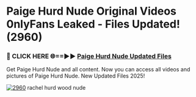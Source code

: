 # Paige Hurd Nude Original Videos 0nlyFans Leaked - Files Updated! (2960)

<h3>🔴 CLICK HERE 🌐==►► <a href="https://tinyurl.com/yrmya6cz" rel="nofollow">Paige Hurd Nude Updated Files</a></h3>

Get Paige Hurd Nude and all content. Now you can access all videos and pictures of Paige Hurd Nude. New Updated Files 2025!

[![2960](https://i.imgur.com/FMdXYCs.gif)](https://tinyurl.com/yrmya6cz)
rachel hurd wood nude